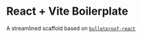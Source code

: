 # React + Vite Boilerplate

A streamlined scaffold based on [`bulletproof-react`](https://github.com/alan2207/bulletproof-react)
